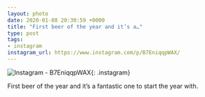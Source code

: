 ```yaml
---
layout: photo
date: 2020-01-08 20:30:59 +0000
title: "First beer of the year and it’s a…"
type: post
tags:
- instagram
instagram_url: https://www.instagram.com/p/B7EniqqpWAX/
---
```


![Instagram - B7EniqqpWAX](https://colinseymour.co.uk/img/B7EniqqpWAX.jpg){: .instagram}

First beer of the year and it’s a fantastic one to start the year with.
